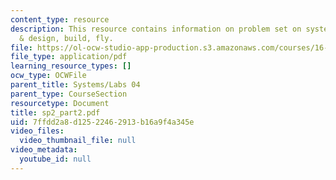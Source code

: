 ```yaml
---
content_type: resource
description: This resource contains information on problem set on system requirements
  & design, build, fly.
file: https://ol-ocw-studio-app-production.s3.amazonaws.com/courses/16-01-unified-engineering-i-ii-iii-iv-fall-2005-spring-2006/7ffdd2a8d12522462913b16a9f4a345e_sp2_part2.pdf
file_type: application/pdf
learning_resource_types: []
ocw_type: OCWFile
parent_title: Systems/Labs 04
parent_type: CourseSection
resourcetype: Document
title: sp2_part2.pdf
uid: 7ffdd2a8-d125-2246-2913-b16a9f4a345e
video_files:
  video_thumbnail_file: null
video_metadata:
  youtube_id: null
---
```

